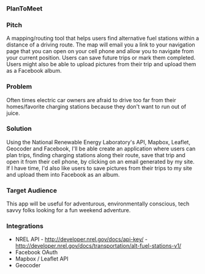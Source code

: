 ### PlanToMeet

### Pitch

A mapping/routing tool that helps users find alternative fuel
stations within a distance of a driving route. The map will email
you a link to your navigation page that you can open on your cell phone
and allow you to navigate from your current position.  Users can save
future trips or mark them completed.  Users might also be able to upload
pictures from their trip and upload them as a Facebook album.

### Problem

Often times electric car owners are afraid to drive too far from their
homes/favorite charging stations because they don't want to run out of
juice.  

### Solution

Using the National Renewable Energy Laboratory's API, Mapbox, Leaflet,
Geocoder and Facebook, I'll be able create an application where users
can plan trips, finding charging stations along their route, save that
trip and open it from their cell phone, by clicking on an email generated
by my site.  If I have time, I'd also like users to save pictures from their
trips to my site and upload them into Facebook as an album.

### Target Audience

This app will be useful for adventurous, environmentally conscious, tech
savvy folks looking for a fun weekend adventure.

### Integrations
* NREL API  - http://developer.nrel.gov/docs/api-key/
            - http://developer.nrel.gov/docs/transportation/alt-fuel-stations-v1/
* Facebook OAuth
* Mapbox / Leaflet API
* Geocoder
